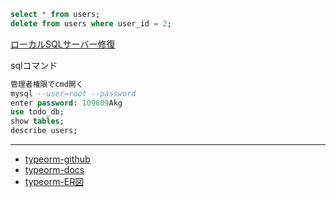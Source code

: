 ```sql
select * from users;
delete from users where user_id = 2;
```

[ローカルSQLサーバー修復](https://www.youtube.com/watch?v=9haB3XP3FME)

sqlコマンド

```sql
管理者権限でcmd開く 
mysql --user=root --password
enter password: 109609Akg
use todo_db;
show tables;
describe users;
```

---


- [typeorm-github](https://github.com/typeorm/typeorm)  
- [typeorm-docs](https://typeorm.io/repository-api)
- [typeorm-ER図](https://dev.classmethod.jp/articles/typeorm-er-diagram/)
